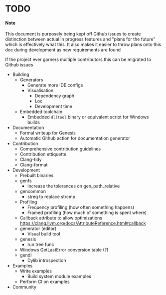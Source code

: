 # TODO

#### Note
This document is purposely being kept off Github issues to create distinction between actual in progress features and "plans for the future" which is effectively what this. It also makes it easier to throw plans onto this doc during development as new requirements are found

If the project ever garners multiple contributors this can be migrated to Github issues

- Building
    - Generators
        - Generate more IDE configs
        - Visualisation
            - Dependency graph
            - Loc
            - Development time
    - Embedded toolchain
        - Embedded `dlltool` binary or equivalent script for Windows builds
- Documentation
    - Formal writeup for Genesis
    - Automatic Github action for documentation generator
- Contribution
    - Comprehensive contribution guidelines
    - Contribution ettiquette
    - Clang-tidy
    - Clang-format
- Development
    - Prebuilt binaries
    - genfs
        - Increase the tolerances on gen_path_relative
    - gencommon
        - streq to replace strcmp
    - Profiling
        - Frequency profiling (how often something happens)
        - Framed profiling (how much of something is spent where)
    - Callback attribute to allow optimizations https://clang.llvm.org/docs/AttributeReference.html#callback
    - generator (editor)
        - Visual build tool
    - genesis
        - run tree func
    - Windows GetLastError conversion table (?)
    - gendl
        - Dylib introspection
- Examples
    - Write examples
        - Build system module examples
    - Perform CI on examples
- Community
